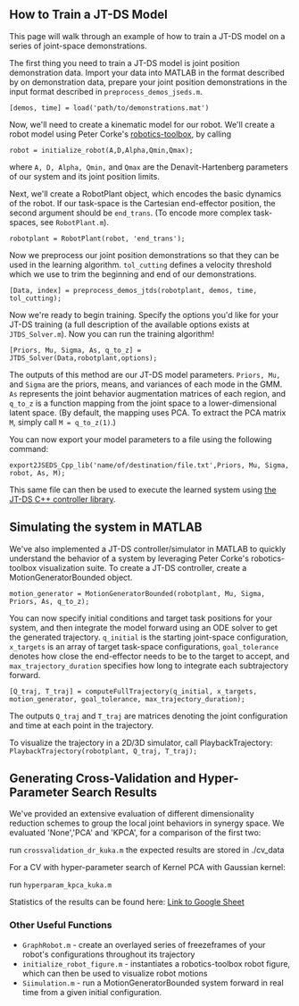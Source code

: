 


## How to Train a JT-DS Model

This page will walk through an example of how to train a JT-DS model on a series of joint-space demonstrations.

The first thing you need to train a JT-DS model is joint position demonstration data. Import your data into MATLAB in the format described by on demonstration data, prepare your joint position demonstrations in the input format described in `preprocess_demos_jseds.m`.

`[demos, time] = load('path/to/demonstrations.mat')`

Now, we'll need to create a kinematic model for our robot. We'll create a robot model using Peter Corke's [robotics-toolbox](http://petercorke.com/Robotics_Toolbox.html), by calling

`robot = initialize_robot(A,D,Alpha,Qmin,Qmax);`

where `A, D, Alpha, Qmin,` and `Qmax` are the Denavit-Hartenberg parameters of our system and its joint position limits.

Next, we'll create a RobotPlant object, which encodes the basic dynamics of the robot. If our task-space is the Cartesian end-effector position, the second argument should be `end_trans`. (To encode more complex task-spaces, see `RobotPlant.m`).

`robotplant = RobotPlant(robot, 'end_trans');`

Now we preprocess our joint position demonstrations so that they can be used in the learning algorithm. `tol_cutting` defines a velocity threshold which we use to trim the beginning and end of our demonstrations.

`[Data, index] = preprocess_demos_jtds(robotplant, demos, time, tol_cutting);`

Now we're ready to begin training. Specify the options you'd like for your JT-DS training (a full description of the available options exists at `JTDS_Solver.m`). Now you can run the training algorithm!

`[Priors, Mu, Sigma, As, q_to_z] = JTDS_Solver(Data,robotplant,options);`

The outputs of this method are our JT-DS model parameters. `Priors, Mu,` and `Sigma` are the priors, means, and variances of each mode in the GMM. `As` represents the joint behavior augmentation matrices of each region, and `q_to_z` is a function mapping from the joint space to a lower-dimensional latent space. (By default, the mapping uses PCA. To extract the PCA matrix `M`, simply call `M = q_to_z(1)`.)

You can now export your model parameters to a file using the following command:

`export2JSEDS_Cpp_lib('name/of/destination/file.txt',Priors, Mu, Sigma, robot, As, M);`

This same file can then be used to execute the learned system using [the JT-DS C++ controller library](https://github.com/epfl-lasa/JT-DS-lib).

## Simulating the system in MATLAB
We've also implemented a JT-DS controller/simulator in MATLAB to quickly understand the behavior of a system by leveraging Peter Corke's robotics-toolbox visualization suite. To create a JT-DS controller, create a MotionGeneratorBounded object. 

`motion_generator = MotionGeneratorBounded(robotplant, Mu, Sigma, Priors, As, q_to_z);`

You can now specify initial conditions and target task positions for your system, and then integrate the model forward using an ODE solver to get the generated trajectory. `q_initial` is the starting joint-space configuration, `x_targets` is an array of target task-space configurations, `goal_tolerance` denotes how close the end-effector needs to be to the target to accept, and `max_trajectory_duration` specifies how long to integrate each subtrajectory forward.

`[Q_traj, T_traj] = computeFullTrajectory(q_initial, x_targets, motion_generator, goal_tolerance, max_trajectory_duration);`

The outputs `Q_traj` and `T_traj` are matrices denoting the joint configuration and time at each point in the trajectory.

To visualize the trajectory in a 2D/3D simulator, call PlaybackTrajectory:
`PlaybackTrajectory(robotplant, Q_traj, T_traj);`

## Generating Cross-Validation and Hyper-Parameter Search Results 
We've provided an extensive evaluation of different dimensionality reduction schemes to group the local joint behaviors in synergy space. We evaluated 'None','PCA' and 'KPCA', for a comparison of the first two:

run ``crossvalidation_dr_kuka.m`` the expected results are stored in ./cv_data

For a CV with hyper-parameter search of Kernel PCA with Gaussian kernel:

run ``hyperparam_kpca_kuka.m``

Statistics of the results can be found here:
[Link to Google Sheet](https://docs.google.com/spreadsheets/d/1UTTw4sNdMJ5lkdNBWetGq6xl7DyO_NYe_IA_3OfSpLc/edit?usp=sharing)

### Other Useful Functions

* `GraphRobot.m` - create an overlayed series of freezeframes of your robot's configurations throughout its trajectory
* `initialize_robot_figure.m` - instantiates a robotics-toolbox robot figure, which can then be used to visualize robot motions
* `Siimulation.m` - run a MotionGeneratorBounded system forward in real time from a given initial configuration.
